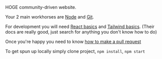 HOGE community-driven website.

Your 2 main workhorses are [Node](https://nodejs.org/en/download/) and [Git](https://git-scm.com/downloads).

For development you will need [React basics](https://reactjs.org/tutorial/tutorial.html) and [Tailwind basics](https://tailwindcss.com/docs/utility-first). (Their docs are really good, just search for anything you don't know how to do)

Once you're happy you need to know [how to make a pull request](https://www.freecodecamp.org/news/how-to-make-your-first-pull-request-on-github-3/)

To get spun up locally simply clone project, `npm install`, `npm start`
